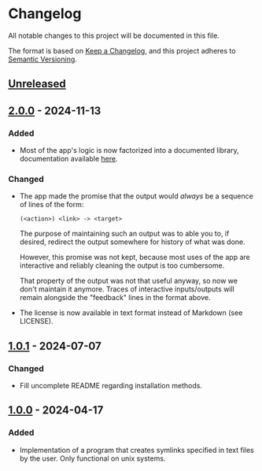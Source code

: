 # Changelog

All notable changes to this project will be documented in this file.

The format is based on [Keep a Changelog](https://keepachangelog.com/en/1.1.0/),
and this project adheres to [Semantic Versioning](https://semver.org/spec/v2.0.0.html).

## [Unreleased]

## [2.0.0] - 2024-11-13

### Added

- Most of the app's logic is now factorized into a documented library,
  documentation available [here](https://docs.rs/crate/mksls/latest).

### Changed

- The app made the promise that the output would *always* be a sequence of lines
  of the form:

  ```text
  (<action>) <link> -> <target>
  ```

  The purpose of maintaining such an output was to able you to, if desired,
  redirect the output somewhere for history of what was done.

  However, this promise was not kept, because most uses of the app are
  interactive and reliably cleaning the output is too cumbersome.

  That property of the output was not that useful anyway, so now we don't
  maintain it anymore. Traces of interactive inputs/outputs will remain
  alongside the "feedback" lines in the format above.

- The license is now available in text format instead of Markdown (see LICENSE).

## [1.0.1] - 2024-07-07

### Changed

- Fill uncomplete README regarding installation methods.

## [1.0.0] - 2024-04-17

### Added

- Implementation of a program that creates symlinks specified in text files by the user.
  Only functional on unix systems.

[1.0.0]: https://github.com/yanns1/mksls/releases/tag/v1.0.0
[1.0.1]: https://github.com/yanns1/mksls/compare/v1.0.0...v1.0.1
[2.0.0]: https://github.com/yanns1/mksls/compare/v1.0.1...v2.0.0
[unreleased]: https://github.com/yanns1/mksls/compare/v2.0.0...HEAD
